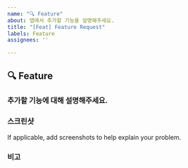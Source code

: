 ```yaml
---
name: "🔍 Feature"
about: 앱에서 추가할 기능을 설명해주세요.
title: "[Feat] Feature Request"
labels: Feature
assignees: ''

---
```


## 🔍 Feature

### 추가할 기능에 대해 설명해주세요.



### 스크린샷

If applicable, add screenshots to help explain your problem.



### 비고
